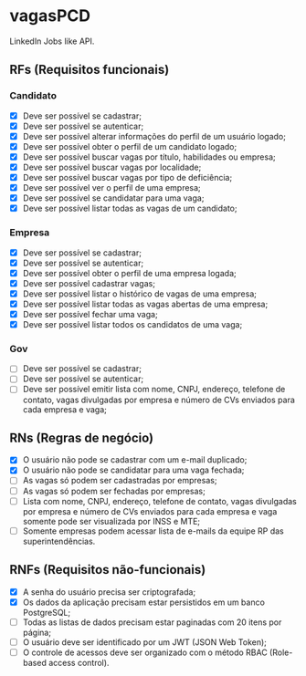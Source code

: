# vagasPCD

LinkedIn Jobs like API.

## RFs (Requisitos funcionais)

### Candidato

- [x] Deve ser possível se cadastrar;
- [x] Deve ser possível se autenticar;
- [x] Deve ser possível alterar informações do perfil de um usuário logado;
- [x] Deve ser possível obter o perfil de um candidato logado;
- [x] Deve ser possível buscar vagas por título, habilidades ou empresa;
- [x] Deve ser possível buscar vagas por localidade;
- [x] Deve ser possível buscar vagas por tipo de deficiência;
- [x] Deve ser possível ver o perfil de uma empresa;
- [x] Deve ser possível se candidatar para uma vaga;
- [x] Deve ser possível listar todas as vagas de um candidato;
<!-- - [ ] Deve ser possível enviar CV para uma vaga para o e-mail cadastrado da empresa; -->

### Empresa

- [x] Deve ser possível se cadastrar;
- [x] Deve ser possível se autenticar;
- [x] Deve ser possível obter o perfil de uma empresa logada;
- [x] Deve ser possível cadastrar vagas;
- [x] Deve ser possível listar o histórico de vagas de uma empresa;
- [x] Deve ser possível listar todas as vagas abertas de uma empresa;
- [x] Deve ser possível fechar uma vaga;
- [x] Deve ser possível listar todos os candidatos de uma vaga;

### Gov

- [ ] Deve ser possível se cadastrar;
- [ ] Deve ser possível se autenticar;
- [ ] Deve ser possível emitir lista com nome, CNPJ, endereço, telefone de contato, vagas divulgadas por empresa e número de CVs enviados para cada empresa e vaga;

## RNs (Regras de negócio)

- [x] O usuário não pode se cadastrar com um e-mail duplicado;
- [x] O usuário não pode se candidatar para uma vaga fechada;
- [ ] As vagas só podem ser cadastradas por empresas;
- [ ] As vagas só podem ser fechadas por empresas;
- [ ] Lista com nome, CNPJ, endereço, telefone de contato, vagas divulgadas por empresa e número de CVs enviados para cada empresa e vaga somente pode ser visualizada por INSS e MTE;
- [ ] Somente empresas podem acessar lista de e-mails da equipe RP das superintendências.

## RNFs (Requisitos não-funcionais)

- [x] A senha do usuário precisa ser criptografada;
- [x] Os dados da aplicação precisam estar persistidos em um banco PostgreSQL;
- [ ] Todas as listas de dados precisam estar paginadas com 20 itens por página;
- [ ] O usuário deve ser identificado por um JWT (JSON Web Token);
- [ ] O controle de acessos deve ser organizado com o método RBAC (Role-based access control).
